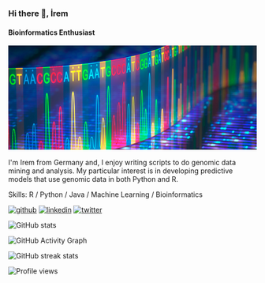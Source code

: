 ### Hi there 👋, İrem
#### Bioinformatics Enthusiast
![Bioinformatics Enthusiast](https://github.com/igunduz/igunduz/blob/main/bioinformatics.jpg)

I'm Irem from Germany and, I enjoy writing scripts to do genomic data mining and analysis. My particular interest is in developing predictive models that use genomic data in both Python and R. 

Skills: R / Python / Java / Machine Learning / Bioinformatics



[<img src='https://cdn.jsdelivr.net/npm/simple-icons@3.0.1/icons/github.svg' alt='github' height='40'>](https://github.com/igunduz)  [<img src='https://cdn.jsdelivr.net/npm/simple-icons@3.0.1/icons/linkedin.svg' alt='linkedin' height='40'>](https://www.linkedin.com/in/ibgunduz/)  [<img src='https://cdn.jsdelivr.net/npm/simple-icons@3.0.1/icons/twitter.svg' alt='twitter' height='40'>](https://twitter.com/_irembegum)  


![GitHub stats](https://github-readme-stats.vercel.app/api?username=igunduz&show_icons=true&count_private=true)  

![GitHub Activity Graph](https://activity-graph.herokuapp.com/graph?username=igunduz)  

![GitHub streak stats](https://github-readme-streak-stats.herokuapp.com/?user=igunduz)  

![Profile views](https://gpvc.arturio.dev/igunduz)  
